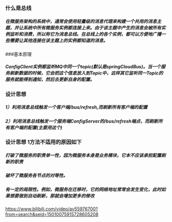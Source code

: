 
### 什么是总线
##### 在微服务架构的系统中，通常会使用轻量级的消息代理来构建一个共用的消息主题，并让系统中所有微服务实例都连接上来。由于该主题中产生的消息会被所有实例监听和消费，所以称它为消息总线。在总线上的各个实例，都可以方便地广播一些需要让其他连接在该主题上的实例都知道的消息。

###基本原理
##### ConfigClient实例都监听MQ中同一个topic(默认是springCloudBus)。当一个服务刷新数据的时候，它会把这个信息放入到Topic中，这样其它监听同一Topic的服务就能得到通知，然后去更新自身的配置。

### 设计思想
##### 1）利用消息总线触发一个客户端/bus/refresh,而刷新所有客户端的配置

##### **_2）利用消息总线触发一个服务端ConfigServer的/bus/refresh端点，而刷新所有客户端的配置_**(主要用这个)

### 设计思想 1方法不适用的原因如下
##### 打破了微服务的职责单一性，因为微服务本身是业务模块，它本不应该承担配置刷新的职责
##### 破坏了微服务各节点的对等性。
##### 有一定的局限性。例如，微服务在迁移时，它的网络地址常常会发生变化，此时如果想要做到自动刷新，那就会增加更多的修改



https://www.bilibili.com/video/av55976700?from=search&seid=15010075915728605208

